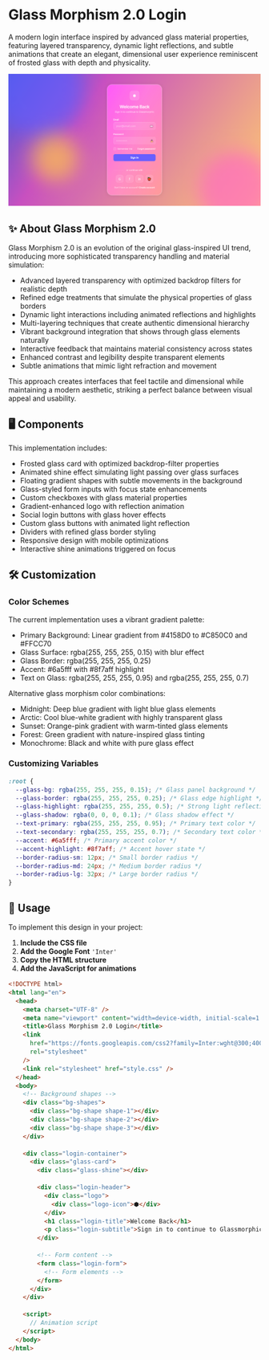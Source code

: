 # Glass Morphism 2.0 Login

A modern login interface inspired by advanced glass material properties, featuring layered transparency, dynamic light reflections, and subtle animations that create an elegant, dimensional user experience reminiscent of frosted glass with depth and physicality.

<div align="center">

![Glass Morphism 2.0 Login Preview](./assets/preview.png)

</div>

## ✨ About Glass Morphism 2.0

Glass Morphism 2.0 is an evolution of the original glass-inspired UI trend, introducing more sophisticated transparency handling and material simulation:

- Advanced layered transparency with optimized backdrop filters for realistic depth
- Refined edge treatments that simulate the physical properties of glass borders
- Dynamic light interactions including animated reflections and highlights
- Multi-layering techniques that create authentic dimensional hierarchy
- Vibrant background integration that shows through glass elements naturally
- Interactive feedback that maintains material consistency across states
- Enhanced contrast and legibility despite transparent elements
- Subtle animations that mimic light refraction and movement

This approach creates interfaces that feel tactile and dimensional while maintaining a modern aesthetic, striking a perfect balance between visual appeal and usability.

## 🖥️ Components

This implementation includes:

- Frosted glass card with optimized backdrop-filter properties
- Animated shine effect simulating light passing over glass surfaces
- Floating gradient shapes with subtle movements in the background
- Glass-styled form inputs with focus state enhancements
- Custom checkboxes with glass material properties
- Gradient-enhanced logo with reflection animation
- Social login buttons with glass hover effects
- Custom glass buttons with animated light reflection
- Dividers with refined glass border styling
- Responsive design with mobile optimizations
- Interactive shine animations triggered on focus

## 🛠️ Customization

### Color Schemes

The current implementation uses a vibrant gradient palette:

- Primary Background: Linear gradient from #4158D0 to #C850C0 and #FFCC70
- Glass Surface: rgba(255, 255, 255, 0.15) with blur effect
- Glass Border: rgba(255, 255, 255, 0.25)
- Accent: #6a5fff with #8f7aff highlight
- Text on Glass: rgba(255, 255, 255, 0.95) and rgba(255, 255, 255, 0.7)

Alternative glass morphism color combinations:

- Midnight: Deep blue gradient with light blue glass elements
- Arctic: Cool blue-white gradient with highly transparent glass
- Sunset: Orange-pink gradient with warm-tinted glass elements
- Forest: Green gradient with nature-inspired glass tinting
- Monochrome: Black and white with pure glass effect

### Customizing Variables

```css
:root {
  --glass-bg: rgba(255, 255, 255, 0.15); /* Glass panel background */
  --glass-border: rgba(255, 255, 255, 0.25); /* Glass edge highlight */
  --glass-highlight: rgba(255, 255, 255, 0.5); /* Strong light reflection */
  --glass-shadow: rgba(0, 0, 0, 0.1); /* Glass shadow effect */
  --text-primary: rgba(255, 255, 255, 0.95); /* Primary text color */
  --text-secondary: rgba(255, 255, 255, 0.7); /* Secondary text color */
  --accent: #6a5fff; /* Primary accent color */
  --accent-highlight: #8f7aff; /* Accent hover state */
  --border-radius-sm: 12px; /* Small border radius */
  --border-radius-md: 24px; /* Medium border radius */
  --border-radius-lg: 32px; /* Large border radius */
}
```

## 🔌 Usage

To implement this design in your project:

1. **Include the CSS file**
2. **Add the Google Font** `'Inter'`
3. **Copy the HTML structure**
4. **Add the JavaScript for animations**

```html
<!DOCTYPE html>
<html lang="en">
  <head>
    <meta charset="UTF-8" />
    <meta name="viewport" content="width=device-width, initial-scale=1.0" />
    <title>Glass Morphism 2.0 Login</title>
    <link
      href="https://fonts.googleapis.com/css2?family=Inter:wght@300;400;500;600;700&display=swap"
      rel="stylesheet"
    />
    <link rel="stylesheet" href="style.css" />
  </head>
  <body>
    <!-- Background shapes -->
    <div class="bg-shapes">
      <div class="bg-shape shape-1"></div>
      <div class="bg-shape shape-2"></div>
      <div class="bg-shape shape-3"></div>
    </div>

    <div class="login-container">
      <div class="glass-card">
        <div class="glass-shine"></div>

        <div class="login-header">
          <div class="logo">
            <div class="logo-icon">⬢</div>
          </div>
          <h1 class="login-title">Welcome Back</h1>
          <p class="login-subtitle">Sign in to continue to Glassmorphic</p>
        </div>

        <!-- Form content -->
        <form class="login-form">
          <!-- Form elements -->
        </form>
      </div>
    </div>

    <script>
      // Animation script
    </script>
  </body>
</html>
```
